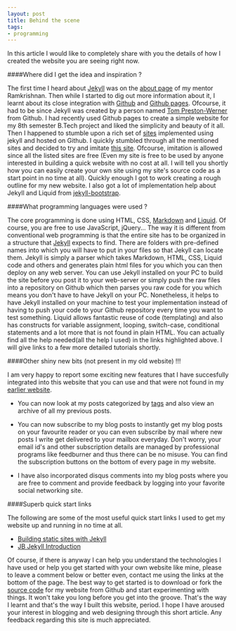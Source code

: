 ```yaml
---
layout: post
title: Behind the scene
tags:
- programming
---
```

In this article I would like to completely share with you the details of how I created the website you are seeing right now.

####Where did I get the idea and inspiration ?

The first time I heard about [Jekyll](https://github.com/mojombo/jekyll) was on the [about page](http://rkrishnan.org/about.html) of my mentor Ramkrishnan. Then while I started to dig out more information about it, I learnt about its close integration with [Github](https://github.com/) and [Github pages](http://pages.github.com/). Ofcourse, it had to be since Jekyll was created by a person named [Tom Preston-Werner](http://tom.preston-werner.com/) from Github. I had recently used Github pages to create a simple website for my 8th semester B.Tech project and liked the simplicity and beauty of it all. Then I happened to stumble upon a rich set of [sites](https://www.google.co.in/url?sa=t&rct=j&q=&esrc=s&source=web&cd=1&ved=0CHAQ0gIoATAA&url=https%3A%2F%2Fgithub.com%2Fmojombo%2Fjekyll%2Fwiki%2FSites&ei=EG_KT_fxF4nsrAfQtOG0Dg&usg=AFQjCNGcwhnLKJ2b_VD5m-T6E42gVZVhvQ&sig2=6urBQOcD8OXhWJd5WQfkhw) implemented using jekyll and hosted on Github. I quickly stumbled through all the mentioned sites and decided to try and imitate [this site](http://www.magpielab.com/). Ofcourse, imitation is allowed since all the listed sites are free (Even my site is free to be used by anyone interested in building a quick website with no cost at all. I will tell you shortly how you can easily create your own site using my site's source code as a start point in no time at all). Quickly enough I got to work creating a rough outline for my new website. I also got a lot of implementation help about Jekyll and Liquid from [jekyll-bootstrap](http://jekyllbootstrap.com/).

####What programming languages were used ?

The core programming is done using HTML, CSS, [Markdown](http://daringfireball.net/projects/markdown/basics) and [Liquid](https://github.com/Shopify/liquid/wiki/Liquid-for-Designers). Of course, you are free to use JavaScript, jQuery... The way it is different from conventional web programming is that the entire site has to be organized in a structure that [Jekyll](https://github.com/mojombo/jekyll/wiki/usage) expects to find. There are folders with pre-defined names into which you will have to put in your files so that Jekyll can locate them. Jekyll is simply a parser which takes Markdown, HTML, CSS, Liquid code and others and generates plain html files for you which you can then deploy on any web server. You can use Jekyll installed on your PC to build the site before you post it to your web-server or simply push the raw files into a repository on Github which then parses you raw code for you which means you don't have to have Jekyll on your PC. Nonetheless, it helps to have Jekyll installed on your machine to test your implementation instead of having to push your code to your Github repository every time you want to test something. Liquid allows fantastic reuse of code (templating) and also has constructs for variable assignment, looping, switch-case, conditional statements and a lot more that is not found in plain HTML. You can actually find all the help needed(all the help I used) in the links highlighted above. I will give links to a few more detailed tutorials shortly.

####Other shiny new bits (not present in my old website) !!!

I am very happy to report some exciting new features that I have succesfully integrated into this website that you can use and that were not found in my [earlier website](http://varunpatil.xtreemhost.com/).

* You can now look at my posts categorized by [tags](http://varunbpatil.github.com/tag/) and also view an archive of all my previous posts.

* You can now subscribe to my blog posts to instantly get my blog posts on your favourite reader or you can even subscribe by mail where new posts I write get delivered to your mailbox everyday. Don't worry, your email id's and other subscription details are managed by professional programs like feedburner and thus there can be no misuse. You can find the subscription buttons on the bottom of every page in my website.

* I have also incorporated disqus comments into my blog posts where you are free to comment and provide feedback by logging into your favorite social networking site.

####Superb quick start links

The following are some of the most useful quick start links I used to get my website up and running in no time at all.

* [Building static sites with Jekyll](http://net.tutsplus.com/tutorials/other/building-static-sites-with-jekyll/)
* [JB Jekyll Introduction](http://studiomohawk.github.com/jekyll-bootstrap/lessons/2011/12/29/jekyll-introduction/)

Of course, if there is anyway I can help you understand the technologies I have used or help you get started with your own website like mine, please to leave a comment below or better even, contact me using the links at the bottom of the page. The best way to get started is to download or fork the [source code](https://github.com/varunbpatil/varunbpatil.github.com) for my website from Github and start experimenting with things. It won't take you long before you get into the groove. That's the way I learnt and that's the way I built this website, period. I hope I have aroused your interest in blogging and web designing through this short article. Any feedback regarding this site is much appreciated.
